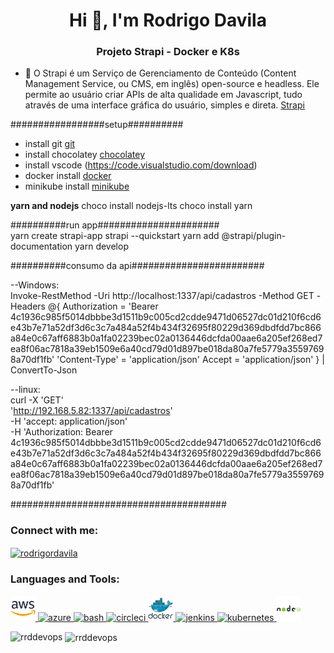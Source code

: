 <h1 align="center">Hi 👋, I'm Rodrigo Davila</h1>
<h3 align="center">Projeto Strapi - Docker e K8s</h3>

- 🔭 O Strapi é um Serviço de Gerenciamento de Conteúdo (Content Management Service, ou CMS, em inglês) open-source e headless. Ele permite ao usuário criar APIs de alta qualidade em Javascript, tudo através de uma interface gráfica do usuário, simples e direta. [Strapi](https://docs.strapi.io/dev-docs/installation/cli)

#################setup########## </br>
- install git [git](https://git-scm.com/downloads)
- install chocolatey [chocolatey](https://chocolatey.org/install)
- install vscode (https://code.visualstudio.com/download)
- docker install [docker](https://docs.docker.com/engine/reference/commandline/)
- minikube install [minikube](https://minikube.sigs.k8s.io/docs/start/)

**yarn and nodejs**
choco install nodejs-lts
choco install yarn

##########run app###################### </br>
yarn create strapi-app strapi --quickstart
yarn add @strapi/plugin-documentation
yarn develop

##########consumo da api######################## </br>

--Windows: </br>
Invoke-RestMethod -Uri http://localhost:1337/api/cadastros -Method GET -Headers @{
    Authorization = 'Bearer 4c1936c985f5014dbbbe3d1511b9c005cd2cdde9471d06527dc01d210f6cd6e43b7e71a52df3d6c3c7a484a52f4b434f32695f80229d369dbdfdd7bc866a84e0c67aff6883b0a1fa02239bec02a0136446dcfda00aae6a205ef268ed7ea8f06ac7818a39eb1509e6a40cd79d01d897be018da80a7fe5779a35597698a70df1fb'
    'Content-Type' = 'application/json'
    Accept = 'application/json'
} | ConvertTo-Json

--linux: </br>
curl -X 'GET' \
  'http://192.168.5.82:1337/api/cadastros' \
  -H 'accept: application/json' \
  -H 'Authorization: Bearer 4c1936c985f5014dbbbe3d1511b9c005cd2cdde9471d06527dc01d210f6cd6e43b7e71a52df3d6c3c7a484a52f4b434f32695f80229d369dbdfdd7bc866a84e0c67aff6883b0a1fa02239bec02a0136446dcfda00aae6a205ef268ed7ea8f06ac7818a39eb1509e6a40cd79d01d897be018da80a7fe5779a35597698a70df1fb'

#######################################

<h3 align="left">Connect with me:</h3>
<p align="left">
<a href="https://linkedin.com/in/rodrigordavila" target="blank"><img align="center" src="https://raw.githubusercontent.com/rahuldkjain/github-profile-readme-generator/master/src/images/icons/Social/linked-in-alt.svg" alt="rodrigordavila" height="30" width="40" /></a>
</p>

<h3 align="left">Languages and Tools:</h3>
<p align="left"> <a href="https://aws.amazon.com" target="_blank" rel="noreferrer"> <img src="https://raw.githubusercontent.com/devicons/devicon/master/icons/amazonwebservices/amazonwebservices-original-wordmark.svg" alt="aws" width="40" height="40"/> </a> <a href="https://azure.microsoft.com/en-in/" target="_blank" rel="noreferrer"> <img src="https://www.vectorlogo.zone/logos/microsoft_azure/microsoft_azure-icon.svg" alt="azure" width="40" height="40"/> </a> <a href="https://www.gnu.org/software/bash/" target="_blank" rel="noreferrer"> <img src="https://www.vectorlogo.zone/logos/gnu_bash/gnu_bash-icon.svg" alt="bash" width="40" height="40"/> </a> <a href="https://circleci.com" target="_blank" rel="noreferrer"> <img src="https://www.vectorlogo.zone/logos/circleci/circleci-icon.svg" alt="circleci" width="40" height="40"/> </a> <a href="https://www.docker.com/" target="_blank" rel="noreferrer"> <img src="https://raw.githubusercontent.com/devicons/devicon/master/icons/docker/docker-original-wordmark.svg" alt="docker" width="40" height="40"/> </a> <a href="https://www.jenkins.io" target="_blank" rel="noreferrer"> <img src="https://www.vectorlogo.zone/logos/jenkins/jenkins-icon.svg" alt="jenkins" width="40" height="40"/> </a> <a href="https://kubernetes.io" target="_blank" rel="noreferrer"> <img src="https://www.vectorlogo.zone/logos/kubernetes/kubernetes-icon.svg" alt="kubernetes" width="40" height="40"/> </a> <a href="https://nodejs.org" target="_blank" rel="noreferrer"> <img src="https://raw.githubusercontent.com/devicons/devicon/master/icons/nodejs/nodejs-original-wordmark.svg" alt="nodejs" width="40" height="40"/> </a> </p>

<p><img align="left" src="https://github-readme-stats.vercel.app/api/top-langs?username=rrddevops&show_icons=true&locale=en&layout=compact" alt="rrddevops" /></p>

<p>&nbsp;<img align="center" src="https://github-readme-stats.vercel.app/api?username=rrddevops&show_icons=true&locale=en" alt="rrddevops" /></p>
